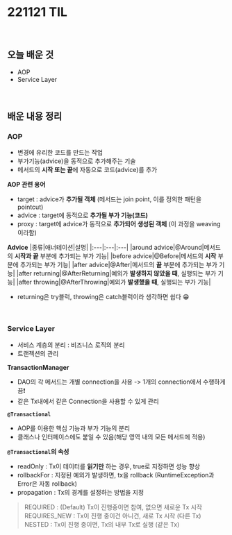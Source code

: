 # 221121 TIL
<br/>

## 오늘 배운 것
- AOP
- Service Layer
<br/>

## 배운 내용 정리

### AOP
- 변경에 유리한 코드를 만드는 작업
- 부가기능(advice)을 동적으로 추가해주는 기술
- 메서드의 **시작 또는 끝**에 자동으로 코드(advice)를 추가

**AOP 관련 용어**
- target : advice가 **추가될 객체** (메서드는 join point, 이를 정의한 패턴을 pointcut)
- advice : target에 동적으로 **추가될 부가 기능(코드)**
- proxy : target에 advice가 동적으로 **추가되어 생성된 객체** (이 과정을 weaving 이라함)

**Advice**
|종류|애너테이션|설명|
|:---|:---|:---|
|around advice|@Around|메서드의 **시작과 끝** 부분에 추가되는 부가 기능|
|before advice|@Before|메서드의 **시작** 부분에 추가되는 부가 기능|
|after advice|@After|메서드의 **끝** 부분에 추가되는 부가 기능|
|after returning|@AfterReturning|예외가 **발생하지 않았을 때**, 실행되는 부가 기능|
|after throwing|@AfterThrowing|예외가 **발생했을 때**, 실행되는 부가 기능|
- returning은 try블럭, throwing은 catch블럭이라 생각하면 쉽다 😁

<br/>

### Service Layer
- 서비스 계층의 분리 : 비즈니스 로직의 분리
- 트랜젝션의 관리

**TransactionManager**
- DAO의 각 메서드는 개별 connection을 사용 -> 1개의 connection에서 수행하게끔❗️
- 같은 Tx내에서 같은 Connection을 사용할 수 있게 관리

**`@Transactional`**
- AOP를 이용한 핵심 기능과 부가 기능의 분리
- 클래스나 인터페이스에도 붙일 수 있음(해당 영역 내의 모든 메서드에 적용)

**`@Transactional`의 속성**
- readOnly : Tx이 데이터를 **읽기만** 하는 경우, true로 지정하면 성능 향상
- rollbackFor : 지정된 예외가 발생하면, tx을 rollback (RuntimeException과 Error은 자동 rollback)
- propagation : Tx의 경계를 설정하는 방법을 지정
> REQUIRED : (Default) Tx이 진행중이면 참여, 없으면 새로운 Tx 시작
> REQUIRES_NEW : Tx이 진행 중이건 아니건, 새로 Tx 시작 (다른 Tx)
> NESTED : Tx이 진행 중이면, Tx의 내부 Tx로 실행 (같은 Tx)

